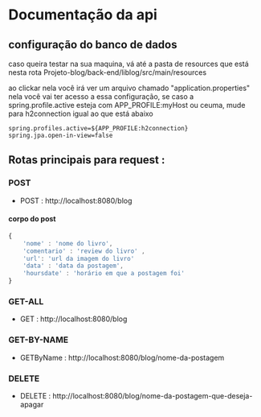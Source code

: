 #  Documentação da api

## configuração do banco de dados

caso queira testar na sua maquina, vá até a pasta de resources que está nesta rota Projeto-blog/back-end/liblog/src/main/resources

ao clickar nela você irá ver um arquivo chamado "application.properties" nela você vai ter acesso a essa configuração, se caso a spring.profile.active esteja com APP_PROFILE:myHost ou ceuma, mude para h2connection
igual ao que está abaixo
```
spring.profiles.active=${APP_PROFILE:h2connection}
spring.jpa.open-in-view=false
```

## Rotas principais para request :

### POST

* POST : http://localhost:8080/blog
  
#### corpo do post 

```javascript
{
    'nome' : 'nome do livro',
    'comentario' : 'review do livro' ,
    'url': 'url da imagem do livro' 
    'data' : 'data da postagem',
    'hoursdate' : 'horário em que a postagem foi'
}
```

### GET-ALL

* GET : http://localhost:8080/blog

### GET-BY-NAME 

* GETByName : http://localhost:8080/blog/nome-da-postagem

### DELETE

* DELETE : http://localhost:8080/blog/nome-da-postagem-que-deseja-apagar
